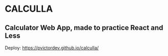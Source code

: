 # CALCULLA
## Calculator Web App, made to practice React and Less
Deploy: https://pvictordev.github.io/calculla/




